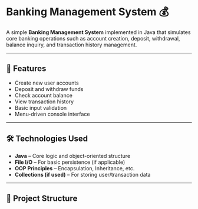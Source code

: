 # Banking Management System 💰

A simple **Banking Management System** implemented in Java that simulates core banking operations such as account creation, deposit, withdrawal, balance inquiry, and transaction history management.

---

## 🚀 Features

- Create new user accounts
- Deposit and withdraw funds
- Check account balance
- View transaction history
- Basic input validation
- Menu-driven console interface

---

## 🛠️ Technologies Used

- **Java** – Core logic and object-oriented structure
- **File I/O** – For basic persistence (if applicable)
- **OOP Principles** – Encapsulation, Inheritance, etc.
- **Collections (if used)** – For storing user/transaction data

---

## 📁 Project Structure

